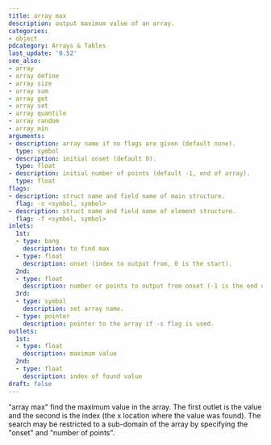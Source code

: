 ```yaml
---
title: array max
description: output maximum value of an array.
categories:
- object
pdcategory: Arrays & Tables
last_update: '0.52'
see_also:
- array
- array define
- array size
- array sum
- array get
- array set
- array quantile
- array random
- array min
arguments:
- description: array name if no flags are given (default none).
  type: symbol
- description: initial onset (default 0).
  type: float
- description: initial number of points (default -1, end of array).
  type: float
flags:
- description: struct name and field name of main structure.
  flag: -s <symbol, symbol>
- description: struct name and field name of element structure.
  flag: -f <symbol, symbol>
inlets:
  1st:
  - type: bang
    description: to find max
  - type: float
    description: onset (index to output from, 0 is the start).
  2nd:
  - type: float
    description: number or points to output from onset (-1 is the end of array).
  3rd:
  - type: symbol
    description: set array name.
  - type: pointer
    description: pointer to the array if -s flag is used.
outlets:
  1st:
  - type: float
    description: maximum value
  2nd:
  - type: float
    description: index of found value
draft: false
---
```

"array max" find the maximum value in the array. The first outlet is the value and the second is the index (the x location where the value was found). The search may be restricted to a sub-domain of the array by specifying the "onset" and "number of points".
